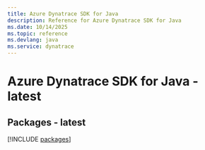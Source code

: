 ```yaml
---
title: Azure Dynatrace SDK for Java
description: Reference for Azure Dynatrace SDK for Java
ms.date: 10/14/2025
ms.topic: reference
ms.devlang: java
ms.service: dynatrace
---
```

# Azure Dynatrace SDK for Java - latest
## Packages - latest
[!INCLUDE [packages](dynatrace-index.md)]